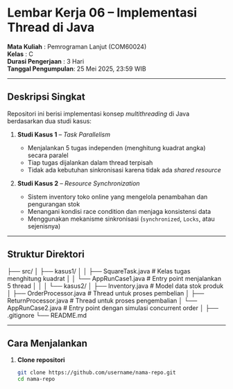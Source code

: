# Lembar Kerja 06 – Implementasi Thread di Java

**Mata Kuliah**       : Pemrograman Lanjut (COM60024)  
**Kelas**             : C  
**Durasi Pengerjaan** : 3 Hari  
**Tanggal Pengumpulan**: 25 Mei 2025, 23:59 WIB  

---

## Deskripsi Singkat

Repositori ini berisi implementasi konsep _multithreading_ di Java berdasarkan dua studi kasus:

1. **Studi Kasus 1** – *Task Parallelism*  
   - Menjalankan 5 tugas independen (menghitung kuadrat angka) secara paralel  
   - Tiap tugas dijalankan dalam thread terpisah  
   - Tidak ada kebutuhan sinkronisasi karena tidak ada _shared resource_  

2. **Studi Kasus 2** – *Resource Synchronization*  
   - Sistem inventory toko online yang mengelola penambahan dan pengurangan stok  
   - Menangani kondisi race condition dan menjaga konsistensi data  
   - Menggunakan mekanisme sinkronisasi (`synchronized`, `Locks`, atau sejenisnya)

---

## Struktur Direktori
├── src/
│ ├── kasus1/
│ │ ├── SquareTask.java # Kelas tugas menghitung kuadrat
│ │ └── AppRunCase1.java # Entry point menjalankan 5 thread
│ │
│ └── kasus2/
│ ├── Inventory.java # Model data stok produk
│ ├── OrderProcessor.java # Thread untuk proses pembelian
│ ├── ReturnProcessor.java # Thread untuk proses pengembalian
│ └── AppRunCase2.java # Entry point dengan simulasi concurrent order
│
├── .gitignore
└── README.md


---

## Cara Menjalankan

1. **Clone repositori**  
   ```bash
   git clone https://github.com/username/nama-repo.git
   cd nama-repo

